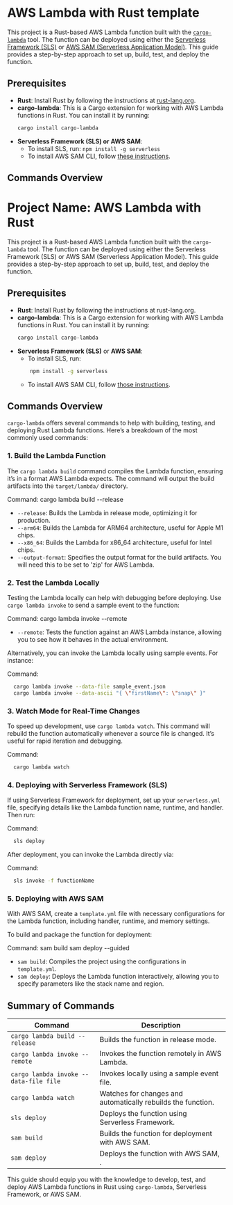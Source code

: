 # AWS Lambda with Rust template

This project is a Rust-based AWS Lambda function built with
the [`cargo-lambda`](https://github.com/cargo-lambda/cargo-lambda) tool.
The function can be deployed using either the [Serverless Framework (SLS)](https://www.serverless.com/)
or [AWS SAM (Serverless Application Model)](https://aws.amazon.com/serverless/sam/).
This guide provides a step-by-step approach to set up, build, test, and deploy the function.

## Prerequisites

- **Rust**: Install Rust by following the instructions at [rust-lang.org](https://www.rust-lang.org/).
- **cargo-lambda**: This is a Cargo extension for working with AWS Lambda functions in Rust. You can install it by
  running:
  ```bash
  cargo install cargo-lambda
  ```
- **Serverless Framework (SLS) or AWS SAM**:
    - To install SLS, run: `npm install -g serverless`
    - To install AWS SAM CLI,
      follow [these instructions](https://docs.aws.amazon.com/serverless-application-model/latest/developerguide/serverless-sam-cli-install.html).

## Commands Overview

# Project Name: AWS Lambda with Rust

This project is a Rust-based AWS Lambda function built with the `cargo-lambda` tool. The function can be deployed using
either the Serverless Framework (SLS) or AWS SAM (Serverless Application Model). This guide provides a step-by-step
approach to set up, build, test, and deploy the function.

## Prerequisites

- **Rust**: Install Rust by following the instructions at rust-lang.org.
- **cargo-lambda**: This is a Cargo extension for working with AWS Lambda functions in Rust. You can install it by
  running:
  ```bash
  cargo install cargo-lambda
  ```
- **Serverless Framework (SLS)** or **AWS SAM**:
    - To install SLS, run:
  ```bash
      npm install -g serverless
  ```
    - To install AWS SAM CLI,
      follow [those instructions](https://docs.aws.amazon.com/serverless-application-model/latest/developerguide/serverless-sam-cli-install.html).

## Commands Overview

`cargo-lambda` offers several commands to help with building, testing, and deploying Rust Lambda functions. Here’s a
breakdown of the most commonly used commands:

### 1. Build the Lambda Function

The `cargo lambda build` command compiles the Lambda function, ensuring it’s in a format AWS Lambda expects. The command
will output the build artifacts into the `target/lambda/` directory.

Command:
cargo lambda build --release

- `--release`: Builds the Lambda in release mode, optimizing it for production.
- `--arm64`: Builds the Lambda for ARM64 architecture, useful for Apple M1 chips.
- `--x86_64`: Builds the Lambda for x86_64 architecture, useful for Intel chips.
- `--output-format`: Specifies the output format for the build artifacts. You will need this to be set to 'zip' for AWS
  Lambda.

### 2. Test the Lambda Locally

Testing the Lambda locally can help with debugging before deploying. Use `cargo lambda invoke` to send a sample event to
the function:

Command:
cargo lambda invoke --remote

- `--remote`: Tests the function against an AWS Lambda instance, allowing you to see how it behaves in the actual
  environment.

Alternatively, you can invoke the Lambda locally using sample events. For instance:

Command:

```bash
  cargo lambda invoke --data-file sample_event.json
  cargo lambda invoke --data-ascii "{ \"firstName\": \"snap\" }"
```

### 3. Watch Mode for Real-Time Changes

To speed up development, use `cargo lambda watch`. This command will rebuild the function automatically whenever a
source file is changed. It’s useful for rapid iteration and debugging.

Command:

```bash
  cargo lambda watch
```

### 4. Deploying with Serverless Framework (SLS)

If using Serverless Framework for deployment, set up your `serverless.yml` file, specifying details like the Lambda
function name, runtime, and handler. Then run:

Command:

```bash
  sls deploy
```

After deployment, you can invoke the Lambda directly via:

Command:

```bash
  sls invoke -f functionName
```

### 5. Deploying with AWS SAM

With AWS SAM, create a `template.yml` file with necessary configurations for the Lambda function, including handler,
runtime, and memory settings.

To build and package the function for deployment:

Command:
sam build
sam deploy --guided

- `sam build`: Compiles the project using the configurations in `template.yml`.
- `sam deploy`: Deploys the Lambda function interactively, allowing you to specify parameters like the stack
  name and region.

## Summary of Commands

| Command                                | Description                                                  |
|----------------------------------------|--------------------------------------------------------------|
| `cargo lambda build --release`         | Builds the function in release mode.                         |
| `cargo lambda invoke --remote`         | Invokes the function remotely in AWS Lambda.                 |
| `cargo lambda invoke --data-file file` | Invokes locally using a sample event file.                   |
| `cargo lambda watch`                   | Watches for changes and automatically rebuilds the function. |
| `sls deploy`                           | Deploys the function using Serverless Framework.             |
| `sam build`                            | Builds the function for deployment with AWS SAM.             |
| `sam deploy`                           | Deploys the function with AWS SAM, .                         |

This guide should equip you with the knowledge to develop, test, and deploy AWS Lambda functions in Rust
using `cargo-lambda`, Serverless Framework, or AWS SAM.
